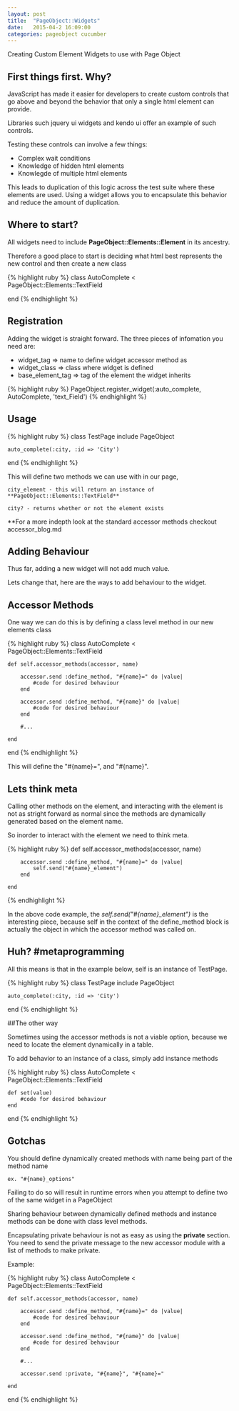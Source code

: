 ```yaml
---
layout: post
title:  "PageObject::Widgets"
date:   2015-04-2 16:09:00
categories: pageobject cucumber
---
```


Creating Custom Element Widgets to use with Page Object

## First things first. Why?

JavaScript has made it easier for developers to create custom controls that go above and beyond the behavior that only a single html element can provide. 

Libraries such jquery ui widgets and kendo ui offer an example of such controls.

Testing these controls can involve a few things:

* Complex wait conditions
* Knowledge of hidden html elements
* Knowlegde of multiple html elements

This leads to duplication of this logic across the test suite where these elements are used. 
Using a widget allows you to encapsulate this behavior and reduce the amount of duplication.  

## Where to start?

All widgets need to include **PageObject::Elements::Element** in its ancestry.

Therefore a good place to start is deciding what html best represents the new control 
and then create a new class

{% highlight ruby %}
class AutoComplete < PageObject::Elements::TextField

end
{% endhighlight %}

## Registration

Adding the widget is straight forward. The three pieces of infomation you need are:

* widget_tag => name to define widget accessor method as
* widget_class => class where widget is defined
* base_element_tag => tag of the element the widget inherits

{% highlight ruby %}
PageObject.register_widget(:auto_complete, AutoComplete, 'text_Field')
{% endhighlight %}

## Usage

{% highlight ruby %}
class TestPage
	include PageObject

	auto_complete(:city, :id => 'City')

end
{% endhighlight %}

This will define two methods we can use with in our page, 

	city_element - this will return an instance of **PageObject::Elements::TextField**

	city? - returns whether or not the element exists

**For a more indepth look at the standard accessor methods checkout accessor_blog.md


## Adding Behaviour

Thus far, adding a new widget will not add much value. 

Lets change that, here are the ways to add behaviour to the widget.

## Accessor Methods

One way we can do this is by defining a class level method in our new elements class

{% highlight ruby %}
class AutoComplete < PageObject::Elements::TextField

	def self.accessor_methods(accessor, name)

		accessor.send :define_method, "#{name}=" do |value|
	        #code for desired behaviour
	    end

	    accessor.send :define_method, "#{name}" do |value|
	        #code for desired behaviour
	    end

	    #...

	end

end
{% endhighlight %}

This will define the "#{name}=", and "#{name}".

## Lets think meta

Calling other methods on the element, and interacting with the element is not as stright forward as normal
since the methods are dynamically generated based on the element name.

So inorder to interact with the element we need to think meta. 

{% highlight ruby %}
	def self.accessor_methods(accessor, name)

		accessor.send :define_method, "#{name}=" do |value|
			self.send("#{name}_element")
	    end

	end
{% endhighlight %}

In the above code example, the *self.send("#{name}_element")* is the interesting piece, because
self in the context of the define_method block is actually the object in which the accessor method was called on. 

## Huh? #metaprogramming

All this means is that in the example below, self is an instance of TestPage.

{% highlight ruby %}
class TestPage
	include PageObject

	auto_complete(:city, :id => 'City')

end
{% endhighlight %}

##The other way

Sometimes using the accessor methods is not a viable option, because we need to locate the element dynamically in a table.

To add behavior to an instance of a class, simply add instance methods 

{% highlight ruby %}
class AutoComplete < PageObject::Elements::TextField

	def set(value)
	    #code for desired behaviour
	end

end
{% endhighlight %}

## Gotchas

You should define dynamically created methods with name being part of the method name

	ex. "#{name}_options"

Failing to do so will result in runtime errors when you attempt to define two of the same widget in a PageObject

Sharing behaviour between dynamically defined methods and instance methods can be done with class level methods.

Encapsulating private behaviour is not as easy as using the **private** section. You need to send the private message to the new accessor module with a list of methods to make private. 

Example: 

{% highlight ruby %}
class AutoComplete < PageObject::Elements::TextField

	def self.accessor_methods(accessor, name)
	
		accessor.send :define_method, "#{name}=" do |value|
	        #code for desired behaviour
	    end

	    accessor.send :define_method, "#{name}" do |value|
	        #code for desired behaviour
	    end

	    #...

	    accessor.send :private, "#{name}", "#{name}="

	end
end
{% endhighlight %}
